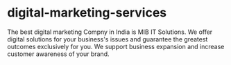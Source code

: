 # digital-marketing-services
The best digital marketing Compny in India is MIB IT Solutions. We offer digital solutions for your business's issues and guarantee the greatest outcomes exclusively for you. We support business expansion and increase customer awareness of your brand.
